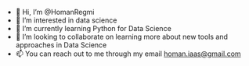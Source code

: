 - 👋 Hi, I’m @HomanRegmi
- 👀 I’m interested in data science
- 🌱 I’m currently learning Python for Data Science
- 💞️ I’m looking to collaborate on learning more about new tools and approaches in Data Science
- 📫 You can reach out to me through my email homan.iaas@gmail.com

<!---
HomanRegmi/HomanRegmi is a ✨ special ✨ repository because its `README.md` (this file) appears on your GitHub profile.
You can click the Preview link to take a look at your changes.
--->
